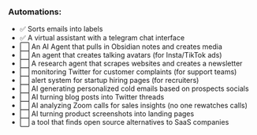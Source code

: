 ### Automations:

- ✅ Sorts emails into labels 
- ✅ A virtual assistant with a telegram chat interface
- ⬜ An AI Agent that pulls in Obsidian notes and creates media
- ⬜ An agent that creates talking avatars (for Insta/TikTok ads)
- ⬜ A research agent that scrapes websites and creates a newsletter
- ⬜ monitoring Twitter for customer complaints (for support teams)
- ⬜ alert system for startup hiring pages (for recruiters)
- ⬜ AI generating personalized cold emails based on prospects socials
- ⬜ AI turning blog posts into Twitter threads
- ⬜ AI analyzing Zoom calls for sales insights (no one rewatches calls)
- ⬜ AI turning product screenshots into landing pages
- ⬜ a tool that finds open source alternatives to SaaS companies
